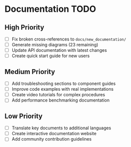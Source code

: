 # Documentation TODO

## High Priority
- [ ] Fix broken cross-references to `docs/new_documentation/`
- [ ] Generate missing diagrams (23 remaining)
- [ ] Update API documentation with latest changes
- [ ] Create quick start guide for new users

## Medium Priority
- [ ] Add troubleshooting sections to component guides
- [ ] Improve code examples with real implementations
- [ ] Create video tutorials for complex procedures
- [ ] Add performance benchmarking documentation

## Low Priority
- [ ] Translate key documents to additional languages
- [ ] Create interactive documentation website
- [ ] Add community contribution guidelines